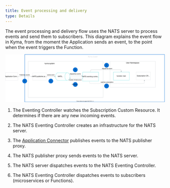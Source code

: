 ```yaml
---
title: Event processing and delivery
type: Details
---
```

The event processing and delivery flow uses the NATS server to process events and send them to subscribers.
This diagram explains the event flow in Kyma, from the moment the Application sends an event, to the point when the event triggers the Function.

![Eventing flow](./assets/eventing-flow.svg)

1. The Eventing Controller watches the Subscription Custom Resource. It determines if there are any new incoming events.

2. The NATS Eventing Controller creates an infrastructure for the NATS server.

3. The [Application Connector](https://kyma-project.io/docs/components/application-connector/) publishes events to the NATS publisher proxy.

4. The NATS publisher proxy sends events to the NATS server.

5. The NATS server dispatches events to the NATS Eventing Controller.

6. The NATS Eventing Controller dispatches events to subscribers (microservices or Functions).
